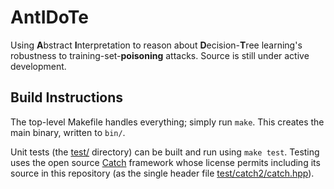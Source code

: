 # AntIDoTe

Using **A**bstract **I**nterpretation to reason about
**D**ecision-**T**ree learning's robustness to
training-set-**poisoning** attacks.
Source is still under active development.

## Build Instructions

The top-level Makefile handles everything; simply run `make`.
This creates the main binary, written to `bin/`.

Unit tests (the [test/](test/) directory) can be built and run using `make test`.
Testing uses the open source [Catch](https://github.com/catchorg/Catch2) framework
whose license permits including its source in this repository
(as the single header file [test/catch2/catch.hpp](test/catch2/catch.hpp)).
